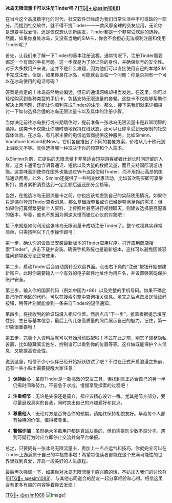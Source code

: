 **冰岛无限流量卡可以注册Tinder吗？[[TG💪+ @esim1088](https://t.me/s/esim1088)]**

在当今这个高度数字化的时代，社交软件已经成为我们日常生活中不可或缺的一部分。而提到社交软件，就不得不提Tinder——一款风靡全球的交友应用。无论你是想要寻找爱情，还是仅仅想认识新朋友，Tinder都是一个非常受欢迎的选择。然而，如果你身处冰岛，又没有当地的SIM卡，你会不会担心无法顺利注册和使用Tinder呢？

首先，让我们来了解一下Tinder的基本注册流程。通常情况下，注册Tinder需要绑定一个有效的手机号码。这一步骤是为了验证你的身份，并确保账号的安全性。对于大多数用户来说，这并不是什么难题，因为他们可以直接使用自己的本地SIM卡完成注册。但是，如果你身在冰岛，可能就会面临一个问题：你是否拥有一个可以在冰岛使用的电话号码？

答案是肯定的！冰岛虽然地处偏远，但它的通讯网络却相当发达。在这里，你可以轻松购买到各种类型的手机卡，包括支持无限流量的套餐。这些卡不仅能够帮助你解决上网问题，还能让你顺利完成Tinder的注册。那么，接下来我们就来详细探讨一下如何选择合适的冰岛无限流量卡以及具体的注册步骤。

当你决定前往冰岛旅行或长期居住时，提前准备一张冰岛无限流量卡是非常明智的选择。这类卡不仅能让你随时随地保持在线状态，还可以让你享受到无限制的社交媒体体验。在冰岛，有几家主要的电信运营商提供这种服务，比如Siminn、Vodafone Iceland和Nova。它们各自推出了不同的套餐方案，价格从几十欧元到上百欧元不等。具体选择哪一种取决于你的预算和个人需求。

以Siminn为例，它提供的无限流量卡非常适合短期游客或者计划长时间逗留的人群。这类卡通常包含语音通话、短信以及大量的数据流量，而且支持国际漫游功能。这意味着即使你在国外也能通过WiFi连接使用Tinder，而不用担心高昂的国际通话费用。此外，Siminn还提供了一些特别优惠活动，比如首次购买即可享受折扣，或者累积消费达到一定金额后返还部分金额等。

当然，在挑选冰岛无限流量卡之前，你也应该考虑到自己的实际使用情况。如果你只是偶尔登录Tinder查看消息，那么基础版套餐或许已经足够满足你的需求；但如果你打算频繁更新个人资料、上传照片甚至进行视频聊天，则建议选择更高配置的版本。毕竟，谁也不想因为网速太慢而错过心仪的对象吧！

接下来就是如何利用这张冰岛无限流量卡成功注册Tinder了。整个过程其实非常简单，只需按照以下几步操作即可：

第一步，确认你的设备已安装最新版本的Tinder应用程序。打开应用商店搜索“Tinder”，点击下载并安装。确保手机系统也是最新版本，这样可以避免因兼容性问题导致无法正常使用。

第二步，启动Tinder后会自动跳转至欢迎界面。点击右下角的“注册”按钮开始创建新账户。此时你需要输入一个有效的电子邮件地址作为用户名，并设置强密码保护账户安全。

第三步，输入你的国家代码（例如中国为+86）以及完整的手机号码。如果不确定自己所在地区的代码，可以在搜索引擎中查询相关信息。填完之后点击发送验证码按钮，稍等片刻就能收到一条来自Tinder的短信通知。

第四步，将接收到的验证码填入相应位置，然后点击“下一步”。接着根据提示填写性别、生日等基本信息，最后上传几张高质量的照片展示自己的魅力。记住，第一印象很重要哦！

第五步，完善个人资料后就可以开始滑动匹配啦！不过在此之前，别忘了调整隐私设置，比如隐藏真实姓名、控制谁可以看到你的位置等等。这样做既能保护个人信息，又能提高安全性。

说到这里，相信不少小伙伴已经开始跃跃欲试了吧？不过在正式开启浪漫之旅前，还有一些小贴士需要提醒大家注意：

1. **保持耐心**：虽然Tinder是一款高效的交友工具，但找到真正适合自己的另一半仍需时间和努力。不要急于求成，慢慢享受探索的过程吧！

2. **注重细节**：无论是头像还是简介，都应该精心设计一番。尤其是简介部分，要尽量展现真实的自我，同时突出自己的兴趣爱好和优点。

3. **尊重他人**：无论对方是否符合你的预期，请始终保持礼貌友好。毕竟每个人都有独特的价值，值得被尊重。

4. **警惕诈骗**：虽然绝大多数用户都是真诚友善的，但仍需提防少数不良分子。遇到可疑行为时应立即停止交流并向平台举报。

总之，只要拥有一张冰岛无限流量卡，再加上一点点运气和技巧，你就完全可以在Tinder上邂逅属于自己的幸福故事啦！希望每位读者都能在这个充满可能性的世界里找到真爱，开启一段美好的人生旅程。

最后再次强调一下，如果你对冰岛无限流量卡感兴趣的话，不妨加入我们的讨论群组[[TG💪+ @esim1088](https://t.me/s/esim1088)]，与其他志同道合的朋友一起分享经验和心得。相信这里会有更多有趣的内容等着你去发现！

[[TG💪+ @esim1088](https://t.me/s/esim1088) ![Image](https://i.postimg.cc/4NQfJmqS/Snipaste-2025-05-13-00-14-12.png)]